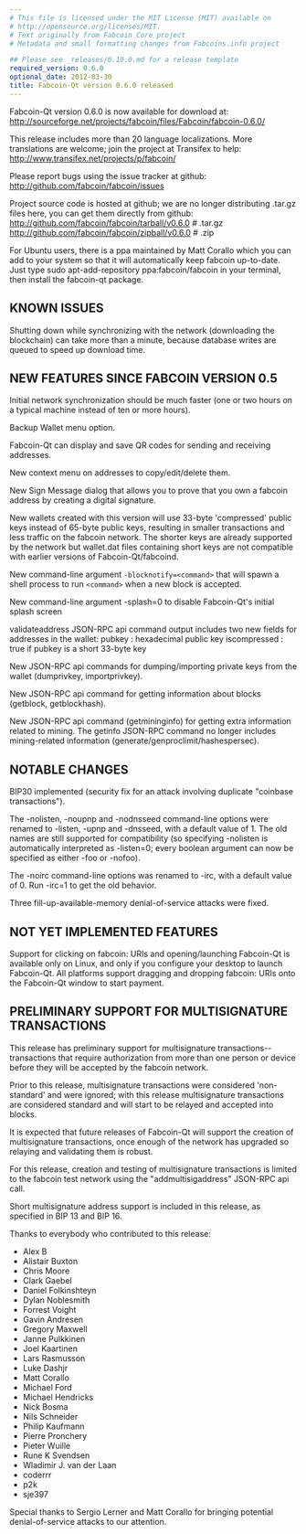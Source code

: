 ```yaml
---
# This file is licensed under the MIT License (MIT) available on
# http://opensource.org/licenses/MIT.
# Text originally from Fabcoin Core project
# Metadata and small formatting changes from Fabcoins.info project

## Please see _releases/0.10.0.md for a release template
required_version: 0.6.0
optional_date: 2012-03-30
title: Fabcoin-Qt version 0.6.0 released
---
```

Fabcoin-Qt version 0.6.0 is now available for download at:
  <http://sourceforge.net/projects/fabcoin/files/Fabcoin/fabcoin-0.6.0/>

This release includes more than 20 language localizations.
More translations are welcome; join the
project at Transifex to help:
  <http://www.transifex.net/projects/p/fabcoin/>

Please report bugs using the issue tracker at github:
  <http://github.com/fabcoin/fabcoin/issues>

Project source code is hosted at github; we are no longer
distributing .tar.gz files here, you can get them
directly from github:
 <http://github.com/fabcoin/fabcoin/tarball/v0.6.0>  # .tar.gz
 <http://github.com/fabcoin/fabcoin/zipball/v0.6.0>  # .zip

For Ubuntu users, there is a ppa maintained by Matt Corallo which
you can add to your system so that it will automatically keep
fabcoin up-to-date.  Just type
 sudo apt-add-repository ppa:fabcoin/fabcoin
in your terminal, then install the fabcoin-qt package.


KNOWN ISSUES
------------

Shutting down while synchronizing with the network
(downloading the blockchain) can take more than a minute,
because database writes are queued to speed up download
time.


NEW FEATURES SINCE FABCOIN VERSION 0.5
--------------------------------------

Initial network synchronization should be much faster
(one or two hours on a typical machine instead of ten or more
hours).

Backup Wallet menu option.

Fabcoin-Qt can display and save QR codes for sending
and receiving addresses.

New context menu on addresses to copy/edit/delete them.

New Sign Message dialog that allows you to prove that you
own a fabcoin address by creating a digital
signature.

New wallets created with this version will
use 33-byte 'compressed' public keys instead of
65-byte public keys, resulting in smaller
transactions and less traffic on the fabcoin
network. The shorter keys are already supported
by the network but wallet.dat files containing
short keys are not compatible with earlier
versions of Fabcoin-Qt/fabcoind.

New command-line argument `-blocknotify=<command>`
that will spawn a shell process to run `<command>`
when a new block is accepted.

New command-line argument -splash=0 to disable
Fabcoin-Qt's initial splash screen

validateaddress JSON-RPC api command output includes
two new fields for addresses in the wallet:
 pubkey : hexadecimal public key
 iscompressed : true if pubkey is a short 33-byte key

New JSON-RPC api commands for dumping/importing
private keys from the wallet (dumprivkey, importprivkey).

New JSON-RPC api command for getting information about
blocks (getblock, getblockhash).

New JSON-RPC api command (getmininginfo) for getting
extra information related to mining. The getinfo
JSON-RPC command no longer includes mining-related
information (generate/genproclimit/hashespersec).



NOTABLE CHANGES
---------------

BIP30 implemented (security fix for an attack involving
duplicate "coinbase transactions").

The -nolisten, -noupnp and -nodnsseed command-line
options were renamed to -listen, -upnp and -dnsseed,
with a default value of 1. The old names are still
supported for compatibility (so specifying -nolisten
is automatically interpreted as -listen=0; every
boolean argument can now be specified as either
-foo or -nofoo).

The -noirc command-line options was renamed to
-irc, with a default value of 0. Run -irc=1 to
get the old behavior.

Three fill-up-available-memory denial-of-service
attacks were fixed.

NOT YET IMPLEMENTED FEATURES
----------------------------

Support for clicking on fabcoin: URIs and
opening/launching Fabcoin-Qt is available only on Linux,
and only if you configure your desktop to launch
Fabcoin-Qt. All platforms support dragging and dropping
fabcoin: URIs onto the Fabcoin-Qt window to start
payment.


PRELIMINARY SUPPORT FOR MULTISIGNATURE TRANSACTIONS
---------------------------------------------------

This release has preliminary support for multisignature
transactions-- transactions that require authorization
from more than one person or device before they
will be accepted by the fabcoin network.

Prior to this release, multisignature transactions
were considered 'non-standard' and were ignored;
with this release multisignature transactions are
considered standard and will start to be relayed
and accepted into blocks.

It is expected that future releases of Fabcoin-Qt
will support the creation of multisignature transactions,
once enough of the network has upgraded so relaying
and validating them is robust.

For this release, creation and testing of multisignature
transactions is limited to the fabcoin test network using
the "addmultisigaddress" JSON-RPC api call.

Short multisignature address support is included in this
release, as specified in BIP 13 and BIP 16.


Thanks to everybody who contributed to this release:

- Alex B
- Alistair Buxton
- Chris Moore
- Clark Gaebel
- Daniel Folkinshteyn
- Dylan Noblesmith
- Forrest Voight
- Gavin Andresen
- Gregory Maxwell
- Janne Pulkkinen
- Joel Kaartinen
- Lars Rasmusson
- Luke Dashjr
- Matt Corallo
- Michael Ford
- Michael Hendricks
- Nick Bosma
- Nils Schneider
- Philip Kaufmann
- Pierre Pronchery
- Pieter Wuille
- Rune K Svendsen
- Wladimir J. van der Laan
- coderrr
- p2k
- sje397

Special thanks to Sergio Lerner and Matt Corallo for bringing
potential denial-of-service attacks to our attention.
